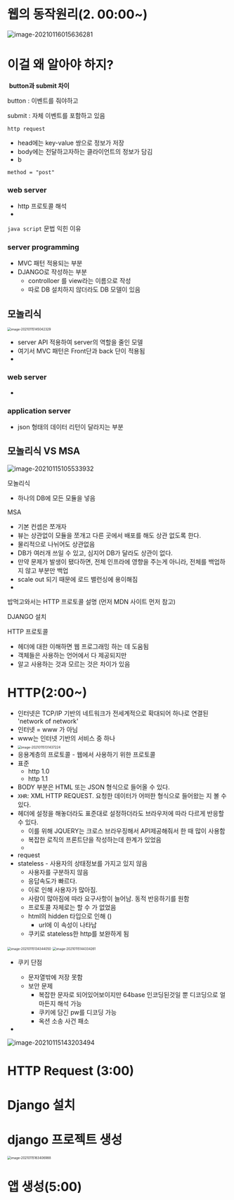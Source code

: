 # 웹의 동작원리(2. 00:00~)



![image-20210116015636281](images/image-20210116015636281.png)

# 이걸 왜 알아야 하지?







​																																																																													**button과 submit 차이**

button : 이벤트를 줘야하고

submit : 자체 이벤트를 포함하고 있음





`http request`

* head에는 key-value 쌍으로 정보가 저장
* body에는 전달하고자하는 클라이언트의 정보가 담김
* b



`method = "post"`



### web server

* http 프로토콜 해석
* 





`java script` 문법 익힌 이유



### server programming

* MVC 패턴 적용되는 부분
* DJANGO로 작성하는 부분
  * controlloer 를 view라는 이름으로 작성
  * 따로 DB 설치하지 않더라도 DB 모델이 있음







## 모놀리식

<img src="images/image-20210115145042329.png" alt="image-20210115145042329" style="zoom:50%;" />

* server API 적용하여 server의 역할을 줄인 모델
* 여기서 MVC 패턴은 Front단과 back 단이 적용됨
* 



### web server

* 

### application server

* json 형태의 데이터 리턴이 달라지는 부분





## 모놀리식 VS MSA

![image-20210115105533932](images/image-20210115105533932.png)



모놀리식

* 하나의 DB에 모든 모듈을 넣음



MSA

* 기본 컨셉은 쪼개자
* 뷰는 상관없이 모듈을 쪼개고 다른 곳에서 배포를 해도 상관 없도록 한다.
* 물리적으로 나뉘어도 상관없음
* DB가 여러개 쓰일 수 있고, 심지어 DB가 달라도 상관이 없다.
* 만약 문제가 발생이 됐다하면, 전체 인프라에 영향을 주는게 아니라, 전체를 백업하지 않고 부분만 백업
* scale out 되기 때문에 로드 밸런싱에 용이해짐
* 







밥먹고와서는 HTTP 프로토콜 설명 (먼저 MDN 사이트 먼저 참고)

DJANGO 설치

HTTP 프로토콜

* 헤더에 대한 이해하면 웹 프로그래밍 하는 데 도움됨
* 객체들은 사용하는 언어에서 다 제공되지만
* 알고 사용하는 것과 모르는 것은 차이가 있음









# HTTP(2:00~)

* 인터넷은 TCP/IP 기반의 네트워크가 전세계적으로 확대되어 하나로 연결된 'network of network'
* 인터넷 = www 가 아님
* www는 인터넷 기반의 서비스 중 하나
* <img src="images/image-20210115131437224.png" alt="image-20210115131437224" style="zoom:50%;" />
* 응용계층의 프로토콜 - 웹에서 사용하기 위한 프로토콜
* 표준
  * http 1.0
  * http 1.1
* BODY 부분은 HTML 또는 JSON 형식으로 들어올 수 있다.
* `XHR`: XML HTTP REQUEST. 요청한 데이터가 어떠한 형식으로 들어왔는 지 볼 수 있다.
* 헤더에 설정을 해놓더라도 표준대로 설정하더라도 브라우저에 따라 다르게 반응할 수 있다.
  * 이를 위해 JQUERY는 크로스 브라우징해서 API제공해줘서 한 때 많이 사용함
  * 복잡한 로직의 프론트단을 작성하는데 한계가 있었음
  * 
* request
* stateless - 사용자의 상태정보를 가지고 있지 않음
  * 사용자를 구분하지 않음
  * 응답속도가 빠르다.
  * 이로 인해 사용자가 많아짐.
  * 사람이 많아짐에 따라 요구사항이 늘어남. 동적 반응하기를 원함
  * 프로토콜 자체로는 할 수 가 없었음
  * html의 hidden 타입으로 인해 (<input hidden ="hiddendata" name="hidden"/>)
    * url에  이 속성이 나타남
  * 쿠키로 stateless한 http를 보완하게 됨







<img src="images/image-20210115134344050.png" alt="image-20210115134344050" style="zoom:50%;" />



<img src="images/image-20210115144334261.png" alt="image-20210115144334261" style="zoom:50%;" />

* 쿠키 단점
  * 문자열밖에 저장 못함
  * 보안 문제
    * 복잡한 문자로 되어있어보이지만 64base 인코딩된것일 뿐 디코딩으로 얼마든지 해석 가능
    * 쿠키에 담긴 pw를 디코딩 가능
    * 옥션 소송 사건 패소

* 

![image-20210115143203494](images/image-20210115143203494.png)













# HTTP Request (3:00)





















# Django 설치



# django 프로젝트 생성



<img src="images/image-20210115163406988.png" alt="image-20210115163406988" style="zoom:50%;" />







# 앱 생성(5:00)


